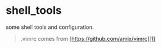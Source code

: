 shell_tools
===========

some shell tools and configuration.

>.vimrc comes from [https://github.com/amix/vimrc][1]

